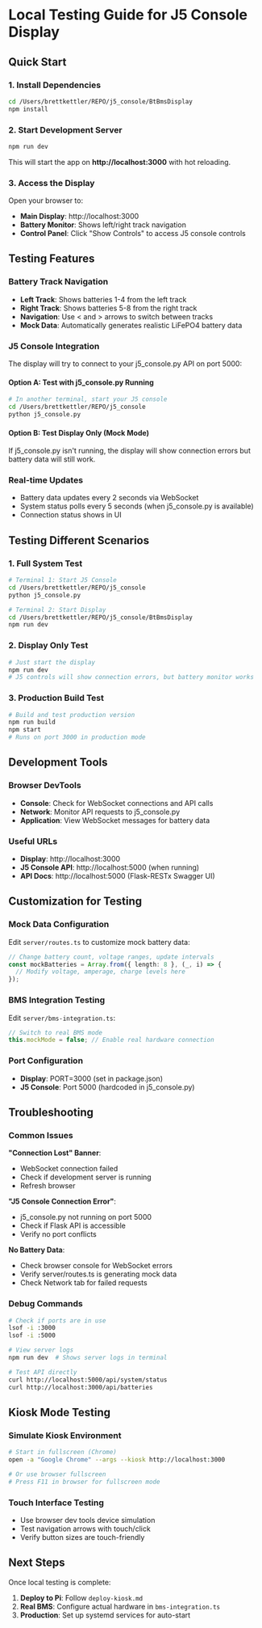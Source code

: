 # Local Testing Guide for J5 Console Display

## Quick Start

### 1. Install Dependencies
```bash
cd /Users/brettkettler/REPO/j5_console/BtBmsDisplay
npm install
```

### 2. Start Development Server
```bash
npm run dev
```
This will start the app on **http://localhost:3000** with hot reloading.

### 3. Access the Display
Open your browser to:
- **Main Display**: http://localhost:3000
- **Battery Monitor**: Shows left/right track navigation
- **Control Panel**: Click "Show Controls" to access J5 console controls

## Testing Features

### Battery Track Navigation
- **Left Track**: Shows batteries 1-4 from the left track
- **Right Track**: Shows batteries 5-8 from the right track  
- **Navigation**: Use < and > arrows to switch between tracks
- **Mock Data**: Automatically generates realistic LiFePO4 battery data

### J5 Console Integration
The display will try to connect to your j5_console.py API on port 5000:

#### Option A: Test with j5_console.py Running
```bash
# In another terminal, start your J5 console
cd /Users/brettkettler/REPO/j5_console
python j5_console.py
```

#### Option B: Test Display Only (Mock Mode)
If j5_console.py isn't running, the display will show connection errors but battery data will still work.

### Real-time Updates
- Battery data updates every 2 seconds via WebSocket
- System status polls every 5 seconds (when j5_console.py is available)
- Connection status shows in UI

## Testing Different Scenarios

### 1. Full System Test
```bash
# Terminal 1: Start J5 Console
cd /Users/brettkettler/REPO/j5_console
python j5_console.py

# Terminal 2: Start Display
cd /Users/brettkettler/REPO/j5_console/BtBmsDisplay
npm run dev
```

### 2. Display Only Test
```bash
# Just start the display
npm run dev
# J5 controls will show connection errors, but battery monitor works
```

### 3. Production Build Test
```bash
# Build and test production version
npm run build
npm start
# Runs on port 3000 in production mode
```

## Development Tools

### Browser DevTools
- **Console**: Check for WebSocket connections and API calls
- **Network**: Monitor API requests to j5_console.py
- **Application**: View WebSocket messages for battery data

### Useful URLs
- **Display**: http://localhost:3000
- **J5 Console API**: http://localhost:5000 (when running)
- **API Docs**: http://localhost:5000 (Flask-RESTx Swagger UI)

## Customization for Testing

### Mock Data Configuration
Edit `server/routes.ts` to customize mock battery data:
```typescript
// Change battery count, voltage ranges, update intervals
const mockBatteries = Array.from({ length: 8 }, (_, i) => {
  // Modify voltage, amperage, charge levels here
});
```

### BMS Integration Testing
Edit `server/bms-integration.ts`:
```typescript
// Switch to real BMS mode
this.mockMode = false; // Enable real hardware connection
```

### Port Configuration
- **Display**: PORT=3000 (set in package.json)
- **J5 Console**: Port 5000 (hardcoded in j5_console.py)

## Troubleshooting

### Common Issues

**"Connection Lost" Banner**:
- WebSocket connection failed
- Check if development server is running
- Refresh browser

**"J5 Console Connection Error"**:
- j5_console.py not running on port 5000
- Check if Flask API is accessible
- Verify no port conflicts

**No Battery Data**:
- Check browser console for WebSocket errors
- Verify server/routes.ts is generating mock data
- Check Network tab for failed requests

### Debug Commands
```bash
# Check if ports are in use
lsof -i :3000
lsof -i :5000

# View server logs
npm run dev  # Shows server logs in terminal

# Test API directly
curl http://localhost:5000/api/system/status
curl http://localhost:3000/api/batteries
```

## Kiosk Mode Testing

### Simulate Kiosk Environment
```bash
# Start in fullscreen (Chrome)
open -a "Google Chrome" --args --kiosk http://localhost:3000

# Or use browser fullscreen
# Press F11 in browser for fullscreen mode
```

### Touch Interface Testing
- Use browser dev tools device simulation
- Test navigation arrows with touch/click
- Verify button sizes are touch-friendly

## Next Steps

Once local testing is complete:
1. **Deploy to Pi**: Follow `deploy-kiosk.md`
2. **Real BMS**: Configure actual hardware in `bms-integration.ts`
3. **Production**: Set up systemd services for auto-start
